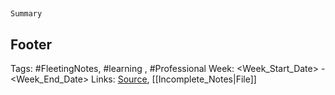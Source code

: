 ## <Date>

`Summary`



## Footer

Tags: #FleetingNotes, #learning , #Professional
Week: <Week_Start_Date> - <Week_End_Date>
Links: 
[Source](template.md), [[Incomplete_Notes|File]]

<!--
Comment - 
-->
<!--stackedit_data:
eyJoaXN0b3J5IjpbMTg3MDE5NzA0Miw0MDM5MjMwODYsLTE3OT
Y4OTIwMjcsLTc2NjA2NjM1NSwtNzcyMjUyNTQxXX0=
-->